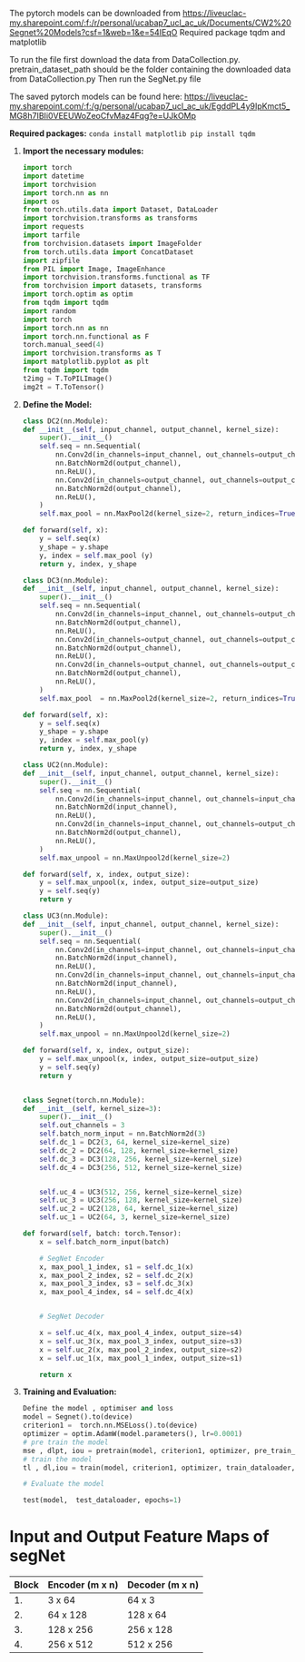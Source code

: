 
The pytorch models can be downloaded from https://liveuclac-my.sharepoint.com/:f:/r/personal/ucabap7_ucl_ac_uk/Documents/CW2%20Segnet%20Models?csf=1&web=1&e=54IEqO
Required package tqdm and matplotlib


To run the file first download the data from DataCollection.py.
pretrain_dataset_path should be the folder containing the downloaded data from  DataCollection.py
Then run the SegNet.py file


The saved pytorch models can be found here:
https://liveuclac-my.sharepoint.com/:f:/g/personal/ucabap7_ucl_ac_uk/EgddPL4y9IpKmct5_MG8h7IBIi0VEEUWoZeoCfvMaz4Fqg?e=UJkOMp

 **Required packages:**
    ```
    conda install matplotlib
    pip install tqdm
    ```
1. **Import the necessary modules:**
    ```python
    import torch
    import datetime
    import torchvision
    import torch.nn as nn
    import os
    from torch.utils.data import Dataset, DataLoader
    import torchvision.transforms as transforms
    import requests
    import tarfile
    from torchvision.datasets import ImageFolder
    from torch.utils.data import ConcatDataset
    import zipfile
    from PIL import Image, ImageEnhance
    import torchvision.transforms.functional as TF
    from torchvision import datasets, transforms
    import torch.optim as optim
    from tqdm import tqdm
    import random
    import torch
    import torch.nn as nn
    import torch.nn.functional as F
    torch.manual_seed(4)
    import torchvision.transforms as T
    import matplotlib.pyplot as plt
    from tqdm import tqdm
    t2img = T.ToPILImage()
    img2t = T.ToTensor()
    ```

2. **Define the Model:**
    ```python
    class DC2(nn.Module):
    def __init__(self, input_channel, output_channel, kernel_size):
        super().__init__()
        self.seq = nn.Sequential(
            nn.Conv2d(in_channels=input_channel, out_channels=output_channel, kernel_size=kernel_size, padding=kernel_size//2, bias=False),
            nn.BatchNorm2d(output_channel),
            nn.ReLU(),
            nn.Conv2d(in_channels=output_channel, out_channels=output_channel, kernel_size=kernel_size, padding=kernel_size//2, bias=False),
            nn.BatchNorm2d(output_channel),
            nn.ReLU(),
        )
        self.max_pool = nn.MaxPool2d(kernel_size=2, return_indices=True)

    def forward(self, x):
        y = self.seq(x)
        y_shape = y.shape
        y, index = self.max_pool (y)
        return y, index, y_shape

    class DC3(nn.Module):
    def __init__(self, input_channel, output_channel, kernel_size):
        super().__init__()
        self.seq = nn.Sequential(
            nn.Conv2d(in_channels=input_channel, out_channels=output_channel, kernel_size=kernel_size, padding=kernel_size//2, bias=False),
            nn.BatchNorm2d(output_channel),
            nn.ReLU(),
            nn.Conv2d(in_channels=output_channel, out_channels=output_channel, kernel_size=kernel_size, padding=kernel_size//2, bias=False),
            nn.BatchNorm2d(output_channel),
            nn.ReLU(),
            nn.Conv2d(in_channels=output_channel, out_channels=output_channel, kernel_size=kernel_size, padding=kernel_size//2, bias=False),
            nn.BatchNorm2d(output_channel),
            nn.ReLU(),
        )
        self.max_pool  = nn.MaxPool2d(kernel_size=2, return_indices=True)

    def forward(self, x):
        y = self.seq(x)
        y_shape = y.shape
        y, index = self.max_pool(y)
        return y, index, y_shape

    class UC2(nn.Module):
    def __init__(self, input_channel, output_channel, kernel_size):
        super().__init__()
        self.seq = nn.Sequential(
            nn.Conv2d(in_channels=input_channel, out_channels=input_channel, kernel_size=kernel_size, padding=kernel_size//2, bias=False),
            nn.BatchNorm2d(input_channel),
            nn.ReLU(),
            nn.Conv2d(in_channels=input_channel, out_channels=output_channel, kernel_size=kernel_size, padding=kernel_size//2, bias=False),
            nn.BatchNorm2d(output_channel),
            nn.ReLU(),
        )
        self.max_unpool = nn.MaxUnpool2d(kernel_size=2)

    def forward(self, x, index, output_size):
        y = self.max_unpool(x, index, output_size=output_size)
        y = self.seq(y)
        return y

    class UC3(nn.Module):
    def __init__(self, input_channel, output_channel, kernel_size):
        super().__init__()
        self.seq = nn.Sequential(
            nn.Conv2d(in_channels=input_channel, out_channels=input_channel, kernel_size=kernel_size, padding=kernel_size//2, bias=False),
            nn.BatchNorm2d(input_channel),
            nn.ReLU(),
            nn.Conv2d(in_channels=input_channel, out_channels=input_channel, kernel_size=kernel_size, padding=kernel_size//2, bias=False),
            nn.BatchNorm2d(input_channel),
            nn.ReLU(),
            nn.Conv2d(in_channels=input_channel, out_channels=output_channel, kernel_size=kernel_size, padding=kernel_size//2, bias=False),
            nn.BatchNorm2d(output_channel),
            nn.ReLU(),
        )
        self.max_unpool = nn.MaxUnpool2d(kernel_size=2)

    def forward(self, x, index, output_size):
        y = self.max_unpool(x, index, output_size=output_size)
        y = self.seq(y)
        return y


    class Segnet(torch.nn.Module):
    def __init__(self, kernel_size=3):
        super().__init__()
        self.out_channels = 3
        self.batch_norm_input = nn.BatchNorm2d(3)
        self.dc_1 = DC2(3, 64, kernel_size=kernel_size)
        self.dc_2 = DC2(64, 128, kernel_size=kernel_size)
        self.dc_3 = DC3(128, 256, kernel_size=kernel_size)
        self.dc_4 = DC3(256, 512, kernel_size=kernel_size)


        self.uc_4 = UC3(512, 256, kernel_size=kernel_size)
        self.uc_3 = UC3(256, 128, kernel_size=kernel_size)
        self.uc_2 = UC2(128, 64, kernel_size=kernel_size)
        self.uc_1 = UC2(64, 3, kernel_size=kernel_size)

    def forward(self, batch: torch.Tensor):
        x = self.batch_norm_input(batch)

        # SegNet Encoder
        x, max_pool_1_index, s1 = self.dc_1(x)
        x, max_pool_2_index, s2 = self.dc_2(x)
        x, max_pool_3_index, s3 = self.dc_3(x)
        x, max_pool_4_index, s4 = self.dc_4(x)


        # SegNet Decoder

        x = self.uc_4(x, max_pool_4_index, output_size=s4)
        x = self.uc_3(x, max_pool_3_index, output_size=s3)
        x = self.uc_2(x, max_pool_2_index, output_size=s2)
        x = self.uc_1(x, max_pool_1_index, output_size=s1)

        return x
    ```
4. **Training and Evaluation:**
    ```python
    Define the model , optimiser and loss
    model = Segnet().to(device)
    criterion1 =  torch.nn.MSELoss().to(device)
    optimizer = optim.AdamW(model.parameters(), lr=0.0001)
    # pre train the model
    mse , dlpt, iou = pretrain(model, criterion1, optimizer, pre_train_dataloader, 20)
    # train the model
    tl , dl,iou = train(model, criterion1, optimizer, train_dataloader, 50)

    # Evaluate the model

    test(model,  test_dataloader, epochs=1)
    ```

# Input and Output Feature Maps of segNet



| Block | Encoder (m x n) | Decoder (m x n) |
|-------|-----------------|-----------------|
| 1.    | 3 x 64          | 64 x 3          |
| 2.    | 64 x 128        | 128 x 64        |
| 3.    | 128 x 256       | 256 x 128       |
| 4.    | 256 x 512       | 512 x 256       |



